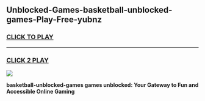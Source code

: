 
## Unblocked-Games-basketball-unblocked-games-Play-Free-yubnz
<h3>
<a href="https://premium76.site?title=basketball-unblocked-games&ref=24M">CLICK TO PLAY</a></h3>
<hr>

<h3>
<a href="https://premium76.site?title=basketball-unblocked-games&ref=24M">CLICK 2 PLAY</a>
  
</h3>

<a href="https://premium76.site?title=basketball-unblocked-games&ref=24M"><img src="https://clearcache.store/games.png"></a>


**basketball-unblocked-games games unblocked: Your Gateway to Fun and Accessible Online Gaming**
